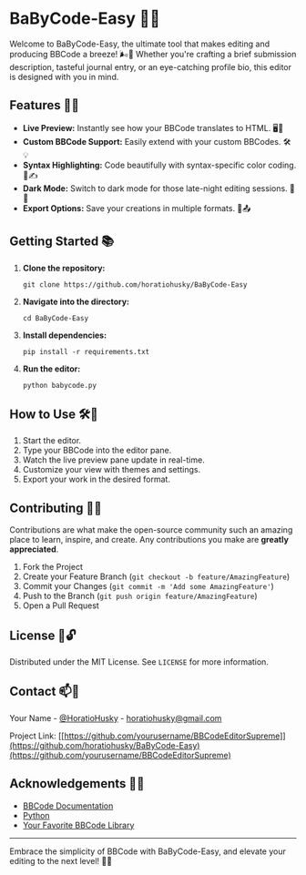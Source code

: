 # BaByCode-Easy 🚀✨

Welcome to BaByCode-Easy, the ultimate tool that makes editing and producing BBCode a breeze! 🌬️💨 
Whether you're crafting a brief submission description, tasteful journal entry, or an eye-catching profile bio, this editor is designed with you in mind. 

## Features 🎨🔥

- **Live Preview:** Instantly see how your BBCode translates to HTML. 🖥️👀
- **Custom BBCode Support:** Easily extend with your custom BBCodes. 🛠️💡
- **Syntax Highlighting:** Code beautifully with syntax-specific color coding. 🌈✍️
- **Dark Mode:** Switch to dark mode for those late-night editing sessions. 🌙😎
- **Export Options:** Save your creations in multiple formats. 💾📤

## Getting Started 📚

1. **Clone the repository:**
   ```
   git clone https://github.com/horatiohusky/BaByCode-Easy
   ```
2. **Navigate into the directory:**
   ```
   cd BaByCode-Easy
   ```
3. **Install dependencies:**
   ```
   pip install -r requirements.txt
   ```
4. **Run the editor:**
   ```
   python babycode.py
   ```

## How to Use 🛠️📖

1. Start the editor.
2. Type your BBCode into the editor pane.
3. Watch the live preview pane update in real-time.
4. Customize your view with themes and settings.
5. Export your work in the desired format.

## Contributing 🤝💡

Contributions are what make the open-source community such an amazing place to learn, inspire, and create. Any contributions you make are **greatly appreciated**.

1. Fork the Project
2. Create your Feature Branch (`git checkout -b feature/AmazingFeature`)
3. Commit your Changes (`git commit -m 'Add some AmazingFeature'`)
4. Push to the Branch (`git push origin feature/AmazingFeature`)
5. Open a Pull Request

## License 📜🔓

Distributed under the MIT License. See `LICENSE` for more information.

## Contact 📫👥

Your Name - [@HoratioHusky]([https://twitter.com/your_twitter](https://twitter.com/horatiohusky)) - horatiohusky@gmail.com

Project Link: [[https://github.com/yourusername/BBCodeEditorSupreme]](https://github.com/horatiohusky/BaByCode-Easy)(https://github.com/yourusername/BBCodeEditorSupreme)

## Acknowledgements 🎉🙌

- [BBCode Documentation](https://www.bbcode.org)
- [Python](https://python.org)
- [Your Favorite BBCode Library](https://github.com)

---

Embrace the simplicity of BBCode with BaByCode-Easy, and elevate your editing to the next level! 🌟🚀
